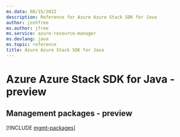 ```yaml
---
ms.data: 08/15/2022
description: Reference for Azure Azure Stack SDK for Java
author: joshfree
ms.author: jfree
ms.service: azure-resource-manager
ms.devlang: java
ms.topic: reference
title: Azure Azure Stack SDK for Java
---
```

# Azure Azure Stack SDK for Java - preview

## Management packages - preview
[!INCLUDE [mgmt-packages](azure-stack-mgmt-index.md)]